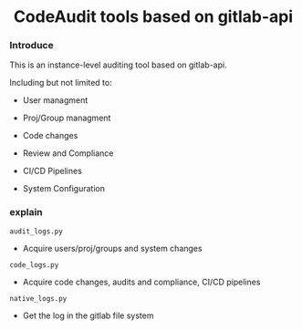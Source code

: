 <h1 align = "center">CodeAudit tools based on gitlab-api</h1>

### Introduce

This is an instance-level auditing tool based on gitlab-api.

Including but not limited to:

- User managment
- Proj/Group managment
- Code changes
- Review and Compliance

- CI/CD Pipelines
- System Configuration

### explain

`audit_logs.py`

- Acquire users/proj/groups and system changes

`code_logs.py`

- Acquire code changes, audits and compliance, CI/CD pipelines

`native_logs.py`

- Get the log in the gitlab file system
